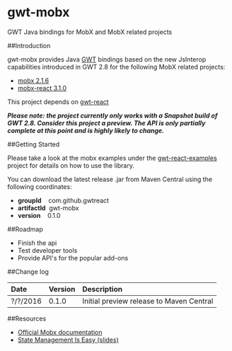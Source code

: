 # gwt-mobx
GWT Java bindings for MobX and MobX related projects

##Introduction

gwt-mobx provides Java [GWT](http://www.gwtproject.org/) bindings based on the
new JsInterop capabilities introduced in GWT 2.8 for the following MobX related projects:

* [mobx 2.1.6](https://github.com/mobxjs/mobx)
* [mobx-react 3.1.0](https://github.com/mobxjs/mobx-react)

This project depends on [gwt-react](https://github.com/GWTReact/gwt-react)

***Please note: the project currently only works with a Snapshot build of GWT 2.8. Consider this project a preview. The API is only partially complete at this point and is highly likely to change.***

##Getting Started

Please take a look at the mobx examples under the [gwt-react-examples](https://github.com/GWTReact/gwt-react-examples) project for
details on how to use the library.

You can download the latest release .jar from Maven Central using the following coordinates:

* **groupId**&nbsp;&nbsp;&nbsp; com.github.gwtreact
* **artifactId**&nbsp;&nbsp;gwt-mobx
* **version**&nbsp;&nbsp;&nbsp;  0.1.0

##Roadmap

* Finish the api
* Test developer tools
* Provide API's for the popular add-ons

##Change log

| Date | Version | Description |
| :---      | :---  | :---  |
| ?/?/2016 | 0.1.0 | Initial preview release to Maven Central   |

##Resources

* [Official Mobx documentation](https://mobxjs.github.io/mobx/)
* [State Management Is Easy (slides)](https://speakerdeck.com/mweststrate/state-management-is-easy-introduction-to-mobx)

